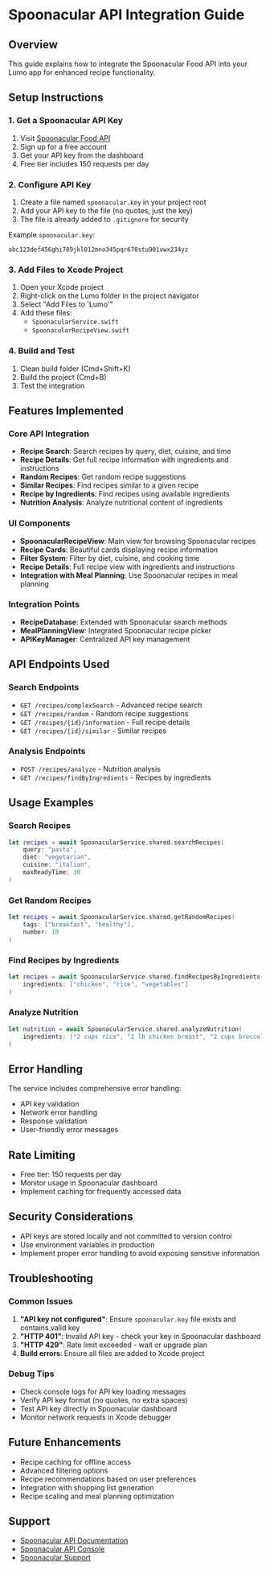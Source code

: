 # Spoonacular API Integration Guide

## Overview
This guide explains how to integrate the Spoonacular Food API into your Lumo app for enhanced recipe functionality.

## Setup Instructions

### 1. Get a Spoonacular API Key
1. Visit [Spoonacular Food API](https://spoonacular.com/food-api)
2. Sign up for a free account
3. Get your API key from the dashboard
4. Free tier includes 150 requests per day

### 2. Configure API Key
1. Create a file named `spoonacular.key` in your project root
2. Add your API key to the file (no quotes, just the key)
3. The file is already added to `.gitignore` for security

Example `spoonacular.key`:
```
abc123def456ghi789jkl012mno345pqr678stu901vwx234yz
```

### 3. Add Files to Xcode Project
1. Open your Xcode project
2. Right-click on the Lumo folder in the project navigator
3. Select "Add Files to 'Lumo'"
4. Add these files:
   - `SpoonacularService.swift`
   - `SpoonacularRecipeView.swift`

### 4. Build and Test
1. Clean build folder (Cmd+Shift+K)
2. Build the project (Cmd+B)
3. Test the integration

## Features Implemented

### Core API Integration
- **Recipe Search**: Search recipes by query, diet, cuisine, and time
- **Recipe Details**: Get full recipe information with ingredients and instructions
- **Random Recipes**: Get random recipe suggestions
- **Similar Recipes**: Find recipes similar to a given recipe
- **Recipe by Ingredients**: Find recipes using available ingredients
- **Nutrition Analysis**: Analyze nutritional content of ingredients

### UI Components
- **SpoonacularRecipeView**: Main view for browsing Spoonacular recipes
- **Recipe Cards**: Beautiful cards displaying recipe information
- **Filter System**: Filter by diet, cuisine, and cooking time
- **Recipe Details**: Full recipe view with ingredients and instructions
- **Integration with Meal Planning**: Use Spoonacular recipes in meal planning

### Integration Points
- **RecipeDatabase**: Extended with Spoonacular search methods
- **MealPlanningView**: Integrated Spoonacular recipe picker
- **APIKeyManager**: Centralized API key management

## API Endpoints Used

### Search Endpoints
- `GET /recipes/complexSearch` - Advanced recipe search
- `GET /recipes/random` - Random recipe suggestions
- `GET /recipes/{id}/information` - Full recipe details
- `GET /recipes/{id}/similar` - Similar recipes

### Analysis Endpoints
- `POST /recipes/analyze` - Nutrition analysis
- `GET /recipes/findByIngredients` - Recipes by ingredients

## Usage Examples

### Search Recipes
```swift
let recipes = await SpoonacularService.shared.searchRecipes(
    query: "pasta",
    diet: "vegetarian",
    cuisine: "italian",
    maxReadyTime: 30
)
```

### Get Random Recipes
```swift
let recipes = await SpoonacularService.shared.getRandomRecipes(
    tags: ["breakfast", "healthy"],
    number: 10
)
```

### Find Recipes by Ingredients
```swift
let recipes = await SpoonacularService.shared.findRecipesByIngredients(
    ingredients: ["chicken", "rice", "vegetables"]
)
```

### Analyze Nutrition
```swift
let nutrition = await SpoonacularService.shared.analyzeNutrition(
    ingredients: ["2 cups rice", "1 lb chicken breast", "2 cups broccoli"]
)
```

## Error Handling
The service includes comprehensive error handling:
- API key validation
- Network error handling
- Response validation
- User-friendly error messages

## Rate Limiting
- Free tier: 150 requests per day
- Monitor usage in Spoonacular dashboard
- Implement caching for frequently accessed data

## Security Considerations
- API keys are stored locally and not committed to version control
- Use environment variables in production
- Implement proper error handling to avoid exposing sensitive information

## Troubleshooting

### Common Issues
1. **"API key not configured"**: Ensure `spoonacular.key` file exists and contains valid key
2. **"HTTP 401"**: Invalid API key - check your key in Spoonacular dashboard
3. **"HTTP 429"**: Rate limit exceeded - wait or upgrade plan
4. **Build errors**: Ensure all files are added to Xcode project

### Debug Tips
- Check console logs for API key loading messages
- Verify API key format (no quotes, no extra spaces)
- Test API key directly in Spoonacular dashboard
- Monitor network requests in Xcode debugger

## Future Enhancements
- Recipe caching for offline access
- Advanced filtering options
- Recipe recommendations based on user preferences
- Integration with shopping list generation
- Recipe scaling and meal planning optimization

## Support
- [Spoonacular API Documentation](https://spoonacular.com/food-api/docs)
- [Spoonacular API Console](https://spoonacular.com/food-api/console)
- [Spoonacular Support](https://spoonacular.com/support) 